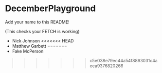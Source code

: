 # DecemberPlayground

Add your name to this README!

(This checks your FETCH is working)

- Nick Johnson
<<<<<<< HEAD
- Matthew Garbett
=======
- Fake McPerson
>>>>>>> c5e038e79ec44a54f8893031c4aeea9376820266
